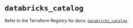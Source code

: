 # `databricks_catalog`

Refer to the Terraform Registry for docs: [`databricks_catalog`](https://registry.terraform.io/providers/databricks/databricks/1.48.0/docs/resources/catalog).
